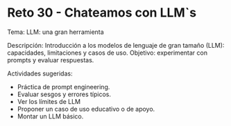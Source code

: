 # Reto 30 - Chateamos con LLM`s

Tema: LLM: una gran herramienta

Descripción: Introducción a los modelos de lenguaje de gran tamaño (LLM): capacidades, limitaciones y casos de uso. Objetivo: experimentar con prompts y evaluar respuestas.

Actividades sugeridas:
- Práctica de prompt engineering.
- Evaluar sesgos y errores típicos.
- Ver los límites de LLM
- Proponer un caso de uso educativo o de apoyo.
- Montar un LLM básico.
